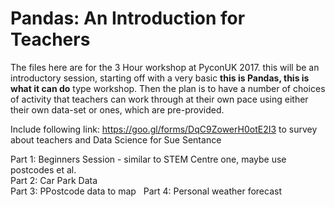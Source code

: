 # Pandas: An Introduction for Teachers

The files here are for the 3 Hour workshop at PyconUK 2017. this will be an introductory session, starting off with a
very basic **this is Pandas, this is what it can do** type workshop. Then the plan is to have a number of choices of
activity that teachers can work through at their own pace using either their own data-set or ones, which are
pre-provided.

Include following link: https://goo.gl/forms/DqC9ZowerH0otE2I3 to survey about teachers and Data Science for Sue
Sentance

Part 1: Beginners Session - similar to STEM Centre one, maybe use postcodes et al.  
Part 2: Car Park Data  
Part 3: PPostcode data to map  
Part 4: Personal weather forecast  





